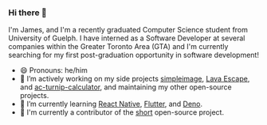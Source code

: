 ### Hi there 👋

I'm James, and I'm a recently graduated Computer Science student from University of Guelph. I have interned as a Software Developer at several companies within the Greater Toronto Area (GTA) and I'm currently searching for my first post-graduation opportunity in software development!

- 😄 Pronouns: he/him
- 🔭 I’m actively working on my side projects [simpleimage](https://github.com/Coteh/simpleimage), [Lava Escape](https://github.com/Coteh/LavaEscape), and [ac-turnip-calculator](https://github.com/Coteh/ac-turnip-calculator), and maintaining my other open-source projects.
- 🌱 I’m currently learning [React Native](https://reactnative.dev/), [Flutter](https://flutter.dev/), and [Deno](https://deno.land/). 
- 👯 I'm currently a contributor of the [short](https://github.com/short-d/short) open-source project.

<!--
**Coteh/Coteh** is a ✨ _special_ ✨ repository because its `README.md` (this file) appears on your GitHub profile.

Here are some ideas to get you started:


- 🤔 I’m looking for help with ...
- 💬 Ask me about ...
- 📫 How to reach me: ...
- 😄 Pronouns: ...
- ⚡ Fun fact: ...
-->
